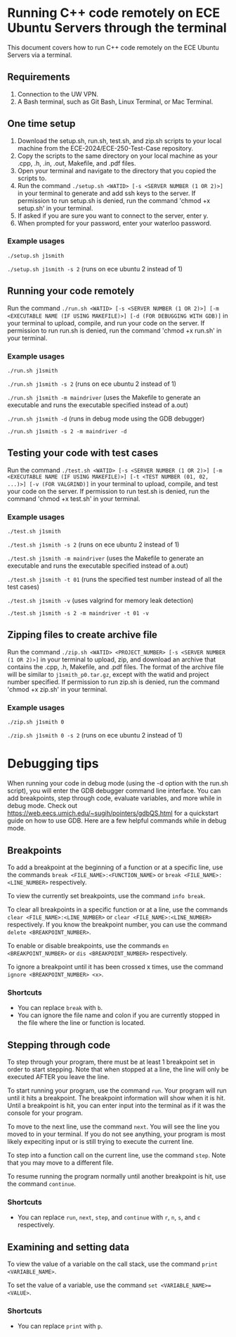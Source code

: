 # Running C++ code remotely on ECE Ubuntu Servers through the terminal
This document covers how to run C++ code remotely on the ECE Ubuntu Servers via a terminal.

## Requirements
1. Connection to the UW VPN.
2. A Bash terminal, such as Git Bash, Linux Terminal, or Mac Terminal.

## One time setup
1. Download the setup.sh, run.sh, test.sh, and zip.sh scripts to your local machine from the ECE-2024/ECE-250-Test-Case repository.
2. Copy the scripts to the same directory on your local machine as your .cpp, .h, .in, .out, Makefile, and .pdf files.
3. Open your terminal and navigate to the directory that you copied the scripts to.
4. Run the command `./setup.sh <WATID> [-s <SERVER NUMBER (1 OR 2)>]` in your terminal to generate and add ssh keys to the server. If permission to run setup.sh is denied, run the command 'chmod +x setup.sh' in your terminal.
5. If asked if you are sure you want to connect to the server, enter y.
6. When prompted for your password, enter your waterloo password.
### Example usages
`./setup.sh j1smith`

`./setup.sh j1smith -s 2` (runs on ece ubuntu 2 instead of 1)

## Running your code remotely
Run the command `./run.sh <WATID> [-s <SERVER NUMBER (1 OR 2)>] [-m <EXECUTABLE NAME (IF USING MAKEFILE)>] [-d (FOR DEBUGGING WITH GDB)]` in your terminal to upload, compile, and run your code on the server. If permission to run run.sh is denied, run the command 'chmod +x run.sh' in your terminal.
### Example usages
`./run.sh j1smith`

`./run.sh j1smith -s 2` (runs on ece ubuntu 2 instead of 1)

`./run.sh j1smith -m maindriver` (uses the Makefile to generate an executable and runs the executable specified instead of a.out)

`./run.sh j1smith -d` (runs in debug mode using the GDB debugger)

`./run.sh j1smith -s 2 -m maindriver -d`

## Testing your code with test cases
Run the command `./test.sh <WATID> [-s <SERVER NUMBER (1 OR 2)>] [-m <EXECUTABLE NAME (IF USING MAKEFILE)>] [-t <TEST NUMBER (01, 02, ...)>] [-v (FOR VALGRIND)]` in your terminal to upload, compile, and test your code on the server. If permission to run test.sh is denied, run the command 'chmod +x test.sh' in your terminal.
### Example usages
`./test.sh j1smith`

`./test.sh j1smith -s 2` (runs on ece ubuntu 2 instead of 1)

`./test.sh j1smith -m maindriver` (uses the Makefile to generate an executable and runs the executable specified instead of a.out)

`./test.sh j1smith -t 01`  (runs the specified test number instead of all the test cases)

`./test.sh j1smith -v` (uses valgrind for memory leak detection)

`./test.sh j1smith -s 2 -m maindriver -t 01 -v`

## Zipping files to create archive file
Run the command `./zip.sh <WATID> <PROJECT_NUMBER> [-s <SERVER NUMBER (1 OR 2)>]` in your terminal to upload, zip, and download an archive that contains the .cpp, .h, Makefile, and .pdf files. The format of the archive file will be similar to `j1smith_p0.tar.gz`, except with the watid and project number specified. If permission to run zip.sh is denied, run the command 'chmod +x zip.sh' in your terminal.
### Example usages
`./zip.sh j1smith 0`

`./zip.sh j1smith 0 -s 2` (runs on ece ubuntu 2 instead of 1)

# Debugging tips
When running your code in debug mode (using the -d option with the run.sh script), you will enter the GDB debugger command line interface. You can add breakpoints, step through code, evaluate variables, and more while in debug mode. Check out https://web.eecs.umich.edu/~sugih/pointers/gdbQS.html for a quickstart guide on how to use GDB. Here are a few helpful commands while in debug mode.

## Breakpoints
To add a breakpoint at the beginning of a function or at a specific line, use the commands `break <FILE_NAME>:<FUNCTION_NAME>` or `break <FILE_NAME>:<LINE_NUMBER>` respectively.

To view the currently set breakpoints, use the command `info break`.

To clear all breakpoints in a specific function or at a line, use the commands `clear <FILE_NAME>:<LINE_NUMBER>` or `clear <FILE_NAME>:<LINE_NUMBER>` respectively. If you know the breakpoint number, you can use the command `delete <BREAKPOINT_NUMBER>`. 

To enable or disable breakpoints, use the commands `en <BREAKPOINT_NUMBER>` or `dis <BREAKPOINT_NUMBER>` respectively.

To ignore a breakpoint until it has been crossed x times, use the command `ignore <BREAKPOINT_NUMBER> <x>`.

### Shortcuts
- You can replace `break` with `b`.
- You can ignore the file name and colon if you are currently stopped in the file where the line or function is located.

## Stepping through code
To step through your program, there must be at least 1 breakpoint set in order to start stepping. Note that when stopped at a line, the line will only be executed AFTER you leave the line.

To start running your program, use the command `run`. Your program will run until it hits a breakpoint. The breakpoint information will show when it is hit. Until a breakpoint is hit, you can enter input into the terminal as if it was the console for your program.

To move to the next line, use the command `next`. You will see the line you moved to in your terminal. If you do not see anything, your program is most likely expeciting input or is still trying to execute the current line.

To step into a function call on the current line, use the command `step`. Note that you may move to a different file.

To resume running the program normally until another breakpoint is hit, use the command `continue`.

### Shortcuts
- You can replace `run`, `next`, `step`, and `continue` with `r`, `n`, `s`, and `c` respectively.

## Examining and setting data
To view the value of a variable on the call stack, use the command `print <VARIABLE_NAME>`.

To set the value of a variable, use the command `set <VARIABLE_NAME>=<VALUE>`.

### Shortcuts
- You can replace `print` with `p`.